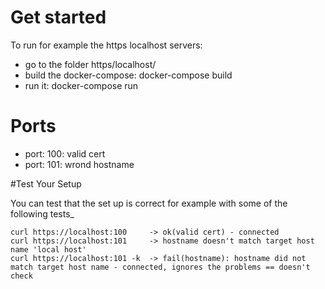 # Get started
To run for example the https localhost servers:
  * go to the folder https/localhost/
  * build the docker-compose: docker-compose build
  * run it: docker-compose run


# Ports
  * port: 100: valid cert
  * port: 101: wrond hostname

#Test Your Setup

You can test that the set up is correct for example with some of the following tests_

```
curl https://localhost:100     -> ok(valid cert) - connected
curl https://localhost:101     -> hostname doesn't match target host name 'local host'
curl https://localhost:101 -k  -> fail(hostname): hostname did not match target host name - connected, ignores the problems == doesn't check
```

